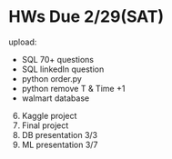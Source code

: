 # HWs Due 2/29(SAT)

upload:

* SQL 70+ questions
* SQL linkedIn question
* python order.py
* python remove T & Time +1
* walmart database
6. Kaggle project
7. Final project
8. DB presentation 3/3
9. ML presentation 3/7
